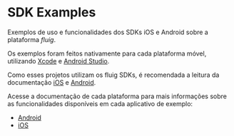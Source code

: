 # SDK Examples

Exemplos de uso e funcionalidades dos SDKs iOS e Android sobre a plataforma _fluig_.

Os exemplos foram feitos nativamente para cada plataforma móvel, utilizando [Xcode](https://developer.apple.com/xcode/) e [Android Studio](https://developer.android.com/studio/index.html).

Como esses projetos utilizam os fluig SDKs, é recomendada a leitura da documentação [iOS](http://tdn.totvs.com/display/SDKF/SDK+para+iOS) e [Android](http://tdn.totvs.com/display/SDKF/SDK+para+Android).

Acesse a documentação de cada plataforma para mais informações sobre as funcionalidades disponíveis em cada aplicativo de exemplo:
* [Android](android/docs/README.md)
* [iOS](ios/docs/README.md)
